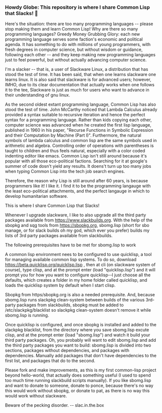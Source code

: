 ### Howdy Globe:  This repository is where I share Common Lisp that Slacks! 👋
<!--
**slac-in-the-box/slac-in-the-box** is a ✨ _special_ ✨ repository because its `README.md` (this file) appears on your GitHub profile.
Here are some ideas to get you started:
- 🔭 I’m currently working on ...
- 🌱 I’m currently learning ...
- 👯 I’m looking to collaborate on ...
- 🤔 I’m looking for help with ...
- 💬 Ask me about ...
- 📫 How to reach me: ...
- 😄 Pronouns: ...
- ⚡ Fun fact: ...
-->
Here's the situation:  there are too many programming languages -- please stop making them and learn Common Lisp! Why are there so many programming languages?  Greedy Money Grubbing Glory:  each new programming language serves some faction's economic and political agenda.  It has something to do with millions of young programmers, with fresh degrees in computer science, but without wisdom or guidance, following each other -- and they keep making new programming languages just to feel powerful, but without actually advancing computer science.    

I'm a slacker -- that is, a user of Slackware Linux, a distribution that has stood the test of time.  It has been said, that when one learns slackware one learns linux.  It is also said that slackware is for advanced users; however, IMHO, due to its clear documentation that actually works when one follows it to the tee, Slackware is just as much for users who want to advance in their understanding of gnu linux.  

As the second oldest extant programming language, Common Lisp has also stood the test of time.  John McCarthy noticed that Lambda Calculus already provided a syntax suitable to recursive iteration and hence the perfect syntax for a programming language.  Rather than kids copying each other, computer science was advanced when he created the first lisp language, published in 1960 in his paper, "Recurse Functions in Symbolic Expression and their Computation by Machine (Part I)".  Furthermore, the natural symbols of lambda calculus and common lisp are the same symbols used in arithmetic and algebra.  Controlling order of operations with parentheses is taught to children and thus feels natural, especially with a color coded indenting editor like emacs.  Common Lisp isn't still around because it's popular with all those eco-political factions.  Searching for it at google's summer of code dosn't yield any results.  It doens't turn up too many jobs when typing Common Lisp into the tech job search engines.  

Therefore, the reason why Lisp is still around after 60 years, is because programmers like it!  I like it.  I find it to be the programming langauge with the least eco-political attachments, and the perfect langauge in which to develop humanitarian software.

This is where I share Common Lisp that Slacks!  

Whenever I upgrade slackware, I like to also upgrade all the third party packages available from https://www.slackbuilds.org.  With the help of the sbopkg and sqg tools from https://sbopkg.org, sbomg.lisp (short for sbo manage, or for slack builds oh my god, which ever you prefer) builds my lists of 3rd party packages available from slackbuilds.  

The following prerequisites have to be met for sbomg.lisp to work

A common lisp environment nees to be configured to use quicklisp, a tool for managing available common lisp systems.  To do so, download https://beta.quicklisp.org/quicklisp.lisp , then at cli (on slackware system of course), type clisp, and at the prompt enter (load "quicklisp.lisp") and it will prompt you for how you want to configure quicklisp--I just choose all the defaults, which creates a folder in my home folder called quicklisp, and loads the quicklisp system by default when I start clisp.

Sbopkg from https/sbopkg.org is also a needed prerequisite.  And, because sbomg.lisp runs slackpkg clean-system between builds of the various 3rd-party packages from slackbuilds, sbopkg must be added to /etc/slackpkg/blacklist so slackpkg clean-system doesn't remove it while sbomg.lisp is running.

Once quicklisp is configured, and once sbopkg is installed and added to the slackpkg blacklist, from the directory where you save sbomg.lisp excute clisp, and at the prompt enter (load "sbomg.lisp") and watch it build your third party packages.  Oh, you probably will want to edit sbomg.lisp and add the third party packages you want to build:  sbomg.lisp is divided into two sections, packages without dependencies, and packages with dependencies.  Manually add packages that don't have dependencies to the first list, and packages that do to the second.

Please fork and make improvements, as this is my first common-lisp project beyond hello-world, that actually does something useful (I used to spend too much time running slackbuild scripts manually).  If you like sbomg.lisp and want to donate to someone, donate to ponce, because there's no way this would work without sbopkg, or donate to pat, as there is no way this would work without slackware.

Beware of the pecking disorder.
-- slac.in.the.box
